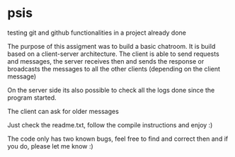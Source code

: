 # psis
testing git and github functionalities in a project already done


The purpose of this assigment was to build a basic chatroom.
It is build based on a client-server architecture. The client is able to send requests and messages, the server receives then and sends the response or broadcasts the messages to all the other clients (depending on the client message)

On the server side its also possible to check all the logs done since the program started.

The client can ask for older messages

Just check the readme.txt, follow the compile instructions and enjoy :)

The code only has two known bugs, feel free to find and correct then and if you do, please let me know :)
